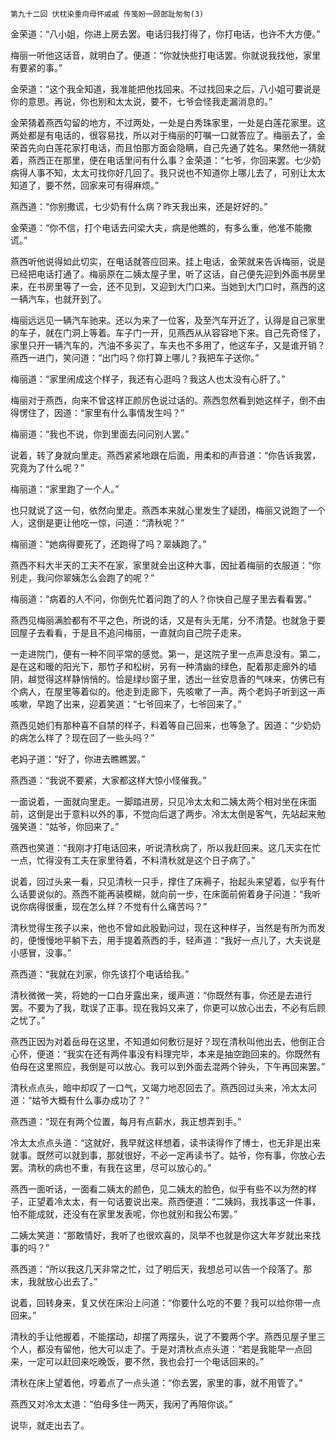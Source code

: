     第九十二回 伏枕染重疴母怀戚戚 传笺盼一顾郎趾匆匆(3) 

   金荣道：“八小姐，你进上房去罢。电话归我打得了，你打电话，也许不大方便。”

   梅丽一听他这话音，就明白了。便道：“你就快些打电话罢。你就说我找他，家里有要紧的事。”

   金荣道：“这个我全知道，我准能把他找回来。不过找回来之后，八小姐可要说是你的意思。再说，你也别和太太说，要不，七爷会怪我走漏消息的。”

   金荣猜着燕西勾留的地方，不过两处，一处是白秀珠家里，一处是白莲花家里。这两处都是有电话的，很容易找，所以对于梅丽的叮嘱一口就答应了。梅丽去了，金荣首先向白莲花家打电话，而且怕那方面会隐瞒，自己先通了姓名。果然他一猜就着，燕西正在那里，便在电话里问有什么事？金荣道：“七爷，你回来罢。七少奶病得人事不知，太太可找你好几回了。我只说也不知道你上哪儿去了，可别让太太知道了，要不然，回家来可有得麻烦。”

   燕西道：“你别撒谎，七少奶有什么病？昨天我出来，还是好好的。”

   金荣道：“你不信，打个电话去问梁大夫，病是他瞧的，有多么重，他准不能撒谎。”

   燕西听他说得如此切实，在电话就答应回来。挂上电话，金荣就来告诉梅丽，说是已经把电话打通了。梅丽原在二姨太屋子里，听了这话，自己便先迎到外面书房里来，在书房里等了一会，还不见到，又迎到大门口来。当她到大门口时，燕西的这一辆汽车，也就开到了。

   梅丽远远见一辆汽车驰来。还以为来了一位客，及至汽车开近了，认得是自己家里的车子，就在门洞上等着。车子门一开，见燕西从从容容地下来。自己先奇怪了，家里只开一辆汽车的，汽油不多买了，车夫也不多用了，他这车子，又是谁开销？燕西一进门，笑问道：“出门吗？你打算上哪儿？我把车子送你。”

   梅丽道：“家里闹成这个样子，我还有心逛吗？我这人也太没有心肝了。”

   梅丽对于燕西，向来不曾这样正颜厉色说过话的。燕西忽然看到她这样子，倒不由得愣住了，因道：“家里有什么事情发生吗？”

   梅丽道：“我也不说，你到里面去问问别人罢。”

   说着，转了身就向里走。燕西紧紧地跟在后面，用柔和的声音道：“你告诉我罢，究竟为了什么呢？”

   梅丽道：“家里跑了一个人。”

   也只就说了这一句，依然向里走。燕西本来就心里发生了疑团，梅丽又说跑了一个人，这倒是更让他吃一惊，问道：“清秋呢？”

   梅丽道：“她病得要死了，还跑得了吗？翠姨跑了。”

   燕西不料大半天的工夫不在家，家里就会出这种大事，因扯着梅丽的衣服道：“你别走，我问你翠姨怎么会跑了的呢？”

   梅丽道：“病着的人不问，你倒先忙着问跑了的人？你快自己屋子里去看看罢。”

   燕西见梅丽满脸都有不平之色，所说的话，又是有头无尾，分不清楚。也就急于要回屋子去看看，于是且不追问梅丽，一直就向自己院子走来。

   一走进院门，便有一种不同平常的感觉。第一，是这院子里一点声息没有。第二，是在这和暖的阳光下，那竹子和松树，另有一种清幽的绿色，配着那走廊外的墙阴，越觉得这样静悄悄的。恰是绿纱窗子里，透出一丝安息香的气味来，仿佛已有个病人，在屋里等着似的。他走到走廊下，先咳嗽了一声。两个老妈子听到这一声咳嗽，早跑了出来，迎着笑道：“七爷回来了，七爷回来了。”

   燕西见她们有那种喜不自禁的样子，料着等自己回来，也等急了。因道：“少奶奶的病怎么样了？现在回了一些头吗？”

   老妈子道：“好了，你进去瞧瞧罢。”

   燕西道：“我说不要紧，大家都这样大惊小怪催我。”

   一面说着，一面就向里走。一脚踏进房，只见冷太太和二姨太两个相对坐在床面前，这倒是出于意料以外的事，不觉向后退了两步。冷太太倒是客气，先站起来勉强笑道：“姑爷，你回来了。”

   燕西也笑道：“我刚才打电话回来，听说清秋病了，所以我赶回来。这几天实在忙一点，忙得没有工夫在家里待着，不料清秋就是这个日子病了。”

   说着，回过头来一看，只见清秋一只手，撑住了床褥子，抬起头来望着，似乎有什么话要说似的。燕西不能再装模糊，就向前一步，在床面前俯着身子问道：“我听说你病得很重，现在怎么样？不觉有什么痛苦吗？”

   清秋觉得生孩子以来，他也不曾如此殷勤问过，现在这种样子，当然是有所为而发的，便慢慢地平躺下去，用手提着燕西的手，轻声道：“我好一点儿了，大夫说是小感冒，没事。”

   燕西道：“我就在刘家，你先该打个电话给我。”

   清秋微微一笑，将她的一口白牙露出来，缓声道：“你既然有事，你还是去进行罢。不要为了我，耽误了正事。现在我妈又来了，你更可以放心出去，不必有后顾之忧了。”

   燕西正因为对着岳母在这里，不知道如何敷衍是好？现在清秋叫他出去，他倒正合心怀，便道：“我实在还有两件事没有料理完毕，本来是抽空跑回来的。你既然有伯母在这里照应，我倒是可以放心。我可以到外面去混两个钟头，下午再回来罢。”

   清秋点点头，暗中却叹了一口气，又竭力地忍回去了。燕西回过头来，冷太太问道：“姑爷大概有什么事办成功了？”

   燕西道：“现在有两个位置，每月有点薪水，我正想弄到手。”

   冷太太点点头道：“这就好，我早就这样想着，读书读得作了博士，也无非是出来就事。既然可以就到事，那就很好，不必一定再读书了。姑爷，你有事，你放心去罢。清秋的病也不重，有我在这里，尽可以放心的。”

   燕西一面听话，一面看二姨太的颜色，见二姨太的脸色，似乎有些不以为然的样子，正望着冷太太，有一句话要说出来。燕西便道：“二姨妈，我找事这一件事，怕不能成就，还没有在家里发表呢，你也就别和我公布罢。”

   二姨太笑道：“那敢情好，我听了也很欢喜的，凤举不也就是你这大年岁就出来找事的吗？”

   燕西道：“所以我这几天非常之忙，过了明后天，我想总可以告一个段落了。那末，我就放心出去了。”

   说着，回转身来，复又伏在床沿上问道：“你要什么吃的不要？我可以给你带一点回来。”

   清秋的手让他握着，不能摆动，却摆了两摆头，说了不要两个字。燕西见屋子里三个人，都没有留他，他大可以走了。于是对清秋点点头道：“若是我能早一点回来，一定可以赶回来吃晚饭，要不然，我也会打一个电话回来的。”

   清秋在床上望着他，哼着点了一点头道：“你去罢，家里的事，就不用管了。”

   燕西又对冷太太道：“伯母多住一两天，我闲了再陪你谈。”

   说毕，就走出去了。

